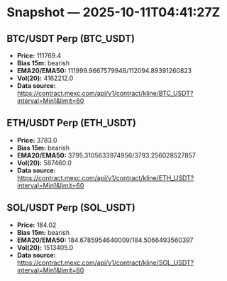 # Snapshot — 2025-10-11T04:41:27Z

## BTC/USDT Perp (BTC_USDT)
- **Price:** 111769.4
- **Bias 15m:** bearish
- **EMA20/EMA50:** 111999.9667579948/112094.89391260823
- **Vol(20):** 4162212.0
- **Data source:** https://contract.mexc.com/api/v1/contract/kline/BTC_USDT?interval=Min1&limit=60

## ETH/USDT Perp (ETH_USDT)
- **Price:** 3783.0
- **Bias 15m:** bearish
- **EMA20/EMA50:** 3795.3105633974956/3793.256028527857
- **Vol(20):** 587460.0
- **Data source:** https://contract.mexc.com/api/v1/contract/kline/ETH_USDT?interval=Min1&limit=60

## SOL/USDT Perp (SOL_USDT)
- **Price:** 184.02
- **Bias 15m:** bearish
- **EMA20/EMA50:** 184.6785954640009/184.5066493560397
- **Vol(20):** 1513405.0
- **Data source:** https://contract.mexc.com/api/v1/contract/kline/SOL_USDT?interval=Min1&limit=60
